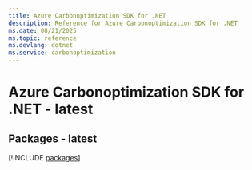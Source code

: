 ```yaml
---
title: Azure Carbonoptimization SDK for .NET
description: Reference for Azure Carbonoptimization SDK for .NET
ms.date: 08/21/2025
ms.topic: reference
ms.devlang: dotnet
ms.service: carbonoptimization
---
```

# Azure Carbonoptimization SDK for .NET - latest
## Packages - latest
[!INCLUDE [packages](carbonoptimization-index.md)]